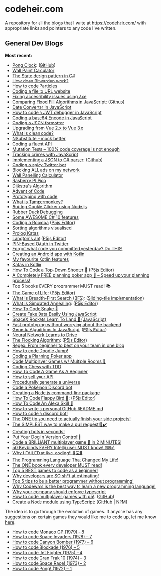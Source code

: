 # codeheir.com

A repository for all the blogs that I write at https://codeheir.com/ with appropriate links and pointers to any code I've written.

## General Dev Blogs 
**Most recent:**
- [Pong Clock](https://codeheir.com/2023/01/29/coding-a-pong-clock-in-javascript/): ([GitHub](https://github.com/LukeGarrigan/pong-clock))
- [Wall Paint Calculator](https://codeheir.com/2023/01/21/wall-paint-calculator/)
- [The State design pattern in C#](https://codeheir.com/2023/01/18/the-state-design-pattern-in-c/)
- [How does Bitwarden work?](https://codeheir.com/2022/12/27/how-bitwarden-works/)
- [How to code Particles](https://codeheir.com/2022/10/22/how-to-code-particles/)
- [Coding a file to URL website](https://codeheir.com/2022/09/19/coding-a-file-to-url-website/)
- [Fixing accessibility issues using Axe](https://codeheir.com/2022/08/27/fixing-accessibility-issues-using-axe/)
- [Comparing Flood Fill Algorithms in JavaScript](https://codeheir.com/2022/08/21/comparing-flood-fill-algorithms-in-javascript/): ([Github](https://github.com/LukeGarrigan/flood-fill))
- [Date Converter in JavaScript](https://codeheir.com/2022/08/13/date-converter-in-javascript/)
- [How to code a JWT debugger in JavaScript](https://codeheir.com/2022/07/16/how-to-code-a-jwt-debugger-in-javascript/)
- [Coding a base64 Encode in JavaScript](https://codeheir.com/2022/07/02/coding-a-base64-encoder-in-javascript/)
- [Coding a JSON formatter](https://codeheir.com/2022/06/26/coding-a-json-formatter/)
- [Upgrading from Vue 2.x to Vue 3.x](https://codeheir.com/2022/05/29/upgrading-from-vue-2-x-to-vue-3-x/)
- [What is clean code?](https://codeheir.com/2022/05/14/what-is-clean-code/)
- [NSubstitute – mock better](https://codeheir.com/2022/04/02/nsubstitute-mock-better/)
- [Coding a fluent API](https://codeheir.com/2022/03/24/coding-a-fluent-api/)
- [Mutation Tests – 100% code coverage is not enough](https://codeheir.com/2022/03/05/mutation-tests-100-code-coverage-is-not-enough/)
- [Tracking crimes with JavaScript](https://codeheir.com/2022/02/27/tracking-crimes-with-javascript/)
- [Implementing a JSON to C# parser](https://codeheir.com/2022/02/18/implementing-a-json-to-c-converter/): ([Github](https://github.com/LukeGarrigan/JsonToCSharp))
- [Coding a spicy Twitter bot](https://codeheir.com/2022/02/05/coding-a-spicy-twitter-bot/)
- [Blocking ALL ads on my network](https://codeheir.com/2022/01/23/blocking-all-ads-on-my-network/)
- [Wall Panelling Calculator](https://codeheir.com/2022/01/08/wall-panelling-calculator/)
- [Rasberry PI Pico](https://codeheir.com/2021/12/30/raspberry-pi-pico/)
- [Dijkstra's Algorithm](https://codeheir.com/2021/12/28/dijkstras-algorithm/)
- [Advent of Code](https://codeheir.com/2021/12/05/advent-of-code/)
- [Prototyping with code](https://codeheir.com/2021/11/29/prototyping-with-code/)
- [What is Tampermonkey?](https://codeheir.com/2021/11/21/what-is-tampermonkey/)
- [Botting Cookie Clicker using Node.js
](https://codeheir.com/2021/11/14/botting-cookie-clicker-using-node-js/)
- [Rubber Duck Debugging](https://codeheir.com/2021/11/07/rubber-duck-debugging/)
- [Some AWESOME C# 10 features](https://codeheir.com/2021/10/30/some-awesome-c-10-features/)
- [Coding a Roomba](https://codeheir.com/2021/10/16/coding-a-roomba/) ([P5js Editor](https://editor.p5js.org/codeheir/sketches/x5K1LrQRK))
- [Sorting algorithms visualised](https://codeheir.com/2021/10/13/sorting-algorithms-visualised/)
- [Prolog Katas](https://codeheir.com/2021/10/02/prolog-katas/)
- [Langton's ant](https://codeheir.com/2021/09/24/langtons-ant/)  ([P5js Editor](https://editor.p5js.org/codeheir/sketches/K9H6BL-22))
- [PIN-Based OAuth in Twitter](https://codeheir.com/2021/08/28/pin-based-oauth-in-twitter/)
- [Forgot what code you committed yesterday? Do THIS!](https://codeheir.com/2021/08/21/forgot-what-code-you-committed-yesterday-do-this/)
- [Creating an Android app with Kotlin](https://codeheir.com/2021/08/14/creating-an-android-app-with-kotlin/)
- [My favourite Kotlin features](https://codeheir.com/2021/08/08/my-favourite-kotlin-features/)
- [Katas in Kotlin](https://codeheir.com/2021/07/31/katas-in-kotlin/)
- [How To Code a Top-Down Shooter 🔫](https://codeheir.com/2021/07/25/how-to-code-a-top-down-shooter-%f0%9f%94%ab/) ([P5js Editor](https://editor.p5js.org/codeheir/sketches/5syQPc0Tc))
- [A Completely FREE planning poker app 💸 – Speed up your planning process!](https://codeheir.com/2021/07/02/a-completely-free-planning-poker-app-%f0%9f%92%b8-speed-up-your-planning-process/)
- [Top 5 books EVERY programmer MUST read! 📚](https://codeheir.com/2021/06/26/top-5-books-every-programmer-must-read/)
- [The Game of Life](https://codeheir.com/2021/06/19/the-game-of-life/): ([P5js Editor](https://editor.p5js.org/codeheir/sketches/gu41ikOre))
- [What is Breadth-First Search (BFS)](https://codeheir.com/2021/06/05/what-is-breadth-first-search-bfs/): ([Sliding-tile implementation](https://github.com/LukeGarrigan/sliding-tile))
- [What is Simulated Annealing](https://codeheir.com/2021/05/22/what-is-simulated-annealing/): ([P5js Editor](https://editor.p5js.org/codeheir/sketches/bGSBBXpdN))
- [How To Code Snake 🐍](https://codeheir.com/2021/05/15/how-to-code-snake-%f0%9f%90%8d/)
- [Create Fake Data Easily Using JavaScript](https://codeheir.com/2021/05/13/create-fake-data-easily-using-javascript/)
- [SpaceX Rockets Learn To Land 🚀 (JavaScript)](https://codeheir.com/2021/05/08/spacex-rockets-learn-to-land-%f0%9f%9a%80-javascript/)
- [Fast prototyping without worrying about the backend](https://codeheir.com/2021/04/25/fast-prototyping-without-worrying-about-the-backend/)
- [Genetic Algorithms In JavaScript](https://codeheir.com/2021/04/03/genetic-algorithms-in-javascript/): ([P5js Editor](https://editor.p5js.org/codeheir/sketches/L6QB5y8gj))
- [Neural Network Learns to Drive](https://codeheir.com/2021/04/10/neural-network-learns-to-drive/)
- [The Flocking Algorithm](https://codeheir.com/2021/03/27/the-flocking-algorithm/): ([P5js Editor](https://editor.p5js.org/codeheir/sketches/73Fnq0QyW))
- [Regex: From beginner to best on your team in one blog](https://codeheir.com/2021/03/20/regex-from-beginner-to-best-on-your-team-in-one-blog/)
- [How to code Doodle Jump!](https://codeheir.com/2021/03/13/how-to-code-doodle-jump/)
- [Coding a Planning Poker app](https://codeheir.com/2021/02/27/coding-a-planning-poker-app/)
- [Code Multiplayer Games w/ Multiple Rooms 🚀](https://codeheir.com/2021/02/20/code-multiplayer-games-w-multiple-rooms-%f0%9f%9a%80/)
- [Coding Chess with TDD](https://codeheir.com/2021/02/13/coding-chess-with-tdd/)
- [How To Code A Game As A Beginner](https://codeheir.com/2021/02/06/how-to-code-a-game-as-a-beginner/)
- [How to sell your API](https://codeheir.com/2021/02/04/how-to-sell-your-api/)
- [Procedurally generate a universe](https://codeheir.com/2021/01/30/procedurally-generate-an-entire-universe/)
- [Code a Pokémon Discord bot](https://codeheir.com/2021/01/13/code-a-pokemon-discord-bot/)
- [Creating a Node.js command-line package](https://codeheir.com/2020/10/03/creating-a-node-js-command-line-package/)
- [How To Code Flappy Bird 🐤](https://codeheir.com/2020/09/12/how-to-code-flappy-bird-%f0%9f%90%a4/): ([P5js Editor](https://editor.p5js.org/codeheir/sketches/P0weMcRNJ))
- [How To Code An Alexa Skill 🤖](https://codeheir.com/2020/08/30/how-to-code-an-alexa-skill-%f0%9f%a4%96/)
- [How to write a personal GitHub README.md](https://codeheir.com/2020/08/01/how-to-write-a-personal-github-readme-md/)
- [How to code a discord bot!](https://codeheir.com/2020/07/25/how-to-code-a-discord-bot/)
- [The ONE tip you need to actually finish your side projects!](https://codeheir.com/2020/02/01/the-one-tip-you-need-to-actually-finish-your-side-projects/)
- [The SIMPLEST way to make a pull request!🌲✔️](https://dev.to/lukegarrigan/the-simplest-way-to-make-a-pull-request-2h61)
- [Creating bots in seconds!](https://codeheir.com/2019/11/02/creating-bots-in-seconds/)
- [Put Your Dog In Version Control!🐶](https://dev.to/lukegarrigan/put-your-dog-in-version-control-2l8p)
- [Code a BRILLIANT multiplayer game 🚀 in 2 MINUTES!](https://dev.to/lukegarrigan/code-a-brilliant-multiplayer-game-in-2-minutes-2gdd)
- [50 Keybinds EVERY Intellij user MUST know! ⌨✔](https://codeheir.com/2019/09/13/50-keybinds-every-intellij-user-must-know-%e2%8c%a8%e2%9c%94/)
- [Why I FAILED at live-coding!! 🤔💻❌](https://codeheir.com/2019/09/07/why-i-failed-at-live-coding-%f0%9f%a4%94%f0%9f%92%bb%e2%9d%8c/)
- [The Programming Language That Changed My Life!](https://codeheir.com/2019/08/31/the-programmg-language-that-changed-my-life/)
- [The ONE book every developer MUST read!](https://codeheir.com/2019/08/24/the-one-book-every-developer-must-read/)
- [Top 5 BEST games to code as a beginner!](https://codeheir.com/2019/08/17/top-5-best-games-to-code-as-a-beginner/)
- [Why developers are SO sh*t at estimating!](https://codeheir.com/2019/08/10/why-developers-are-so-sht-at-estimating/)
- [Top 5 tips to be a better programmer without programming!](https://codeheir.com/2019/08/03/top-5-tips-to-be-a-better-programmer-without-programming/)
- [Why Codewars is the best way to learn a new programming language!](https://codeheir.com/2019/07/27/why-codewars-is-the-best-way-to-learn-a-new-programming-language/)
- [Why your company should enforce typescript](https://codeheir.com/2019/05/25/why-your-company-should-enforce-typescript/)
- [How to code multiplayer games with p5!](https://codeheir.com/2019/05/11/how-to-code/): ([GitHub](https://github.com/LukeGarrigan/p5-multiplayer-game-starter))
- [Create a Node module using TypeScript](https://codeheir.com/2019/04/19/creating-a-node-module-with-typescript/):  ([GitHub](https://github.com/LukeGarrigan/async-encrypted-disk-cache) | [NPM](https://www.npmjs.com/package/encrypt-async-cache))

The idea is to go through the evolution of games. If anyone has any suggestions on certain games they would like me to code up, let me know [here](https://twitter.com/luke_garrigan).
- [How to code Monaco GP (1979) – 8](https://codeheir.com/2019/03/31/how-to-code-monaco-gp-1979-8/)
- [How to code Space Invaders (1978) – 7](https://codeheir.com/2019/03/17/how-to-code-space-invaders-1978-7/)
- [How to code Canyon Bomber (1977) – 6](https://codeheir.com/2019/03/10/how-to-code-canyon-bomber-1977-6/)
- [How to code Blockade (1976) – 5](https://codeheir.com/2019/03/03/how-to-code-blockade-1976-5/)
- [How to code Jet Fighter (1975) – 4](https://codeheir.com/2019/02/24/how-to-code-jet-fighter-1975-4/)
- [How to code Gran Trak 10 (1974) – 3](https://codeheir.com/2019/02/17/how-to-code-gran-trak-10-1974-3/)
- [How to code Space Race! (1973) – 2](https://codeheir.com/2019/02/10/how-to-code-space-race-1973-2/)
- [How to code Pong! (1972) – 1](https://codeheir.com/2019/02/04/how-to-code-pong-1972-1/)

